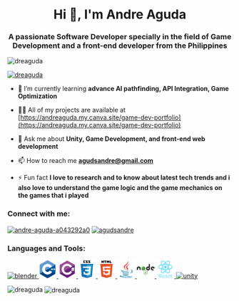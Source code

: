 <h1 align="center">Hi 👋, I'm Andre Aguda</h1>
<h3 align="center">A passionate Software Developer specially in the field of Game Development and a front-end developer from the Philippines</h3>

<p align="left"> <img src="https://komarev.com/ghpvc/?username=dreaguda&label=Profile%20views&color=0e75b6&style=flat" alt="dreaguda" /> </p>

<p align="left"> <a href="https://github.com/ryo-ma/github-profile-trophy"><img src="https://github-profile-trophy.vercel.app/?username=dreaguda" alt="dreaguda" /></a> </p>

- 🌱 I’m currently learning **advance AI pathfinding, API Integration, Game Optimization**

- 👨‍💻 All of my projects are available at [https://andreaguda.my.canva.site/game-dev-portfolio](https://andreaguda.my.canva.site/game-dev-portfolio)

- 💬 Ask me about **Unity, Game Development, and front-end web development**

- 📫 How to reach me **agudsandre@gmail.com**

- ⚡ Fun fact **I love to research and to know about latest tech trends and i also love to understand the game logic and the game mechanics on the games that i played**

<h3 align="left">Connect with me:</h3>
<p align="left">
<a href="https://linkedin.com/in/andre-aguda-a043292a0" target="blank"><img align="center" src="https://raw.githubusercontent.com/rahuldkjain/github-profile-readme-generator/master/src/images/icons/Social/linked-in-alt.svg" alt="andre-aguda-a043292a0" height="30" width="40" /></a>
<a href="https://fb.com/agudsandre" target="blank"><img align="center" src="https://raw.githubusercontent.com/rahuldkjain/github-profile-readme-generator/master/src/images/icons/Social/facebook.svg" alt="agudsandre" height="30" width="40" /></a>
</p>

<h3 align="left">Languages and Tools:</h3>
<p align="left"> <a href="https://www.blender.org/" target="_blank" rel="noreferrer"> <img src="https://download.blender.org/branding/community/blender_community_badge_white.svg" alt="blender" width="40" height="40"/> </a> <a href="https://www.w3schools.com/cpp/" target="_blank" rel="noreferrer"> <img src="https://raw.githubusercontent.com/devicons/devicon/master/icons/cplusplus/cplusplus-original.svg" alt="cplusplus" width="40" height="40"/> </a> <a href="https://www.w3schools.com/cs/" target="_blank" rel="noreferrer"> <img src="https://raw.githubusercontent.com/devicons/devicon/master/icons/csharp/csharp-original.svg" alt="csharp" width="40" height="40"/> </a> <a href="https://www.w3schools.com/css/" target="_blank" rel="noreferrer"> <img src="https://raw.githubusercontent.com/devicons/devicon/master/icons/css3/css3-original-wordmark.svg" alt="css3" width="40" height="40"/> </a> <a href="https://www.w3.org/html/" target="_blank" rel="noreferrer"> <img src="https://raw.githubusercontent.com/devicons/devicon/master/icons/html5/html5-original-wordmark.svg" alt="html5" width="40" height="40"/> </a> <a href="https://www.java.com" target="_blank" rel="noreferrer"> <img src="https://raw.githubusercontent.com/devicons/devicon/master/icons/java/java-original.svg" alt="java" width="40" height="40"/> </a> <a href="https://nodejs.org" target="_blank" rel="noreferrer"> <img src="https://raw.githubusercontent.com/devicons/devicon/master/icons/nodejs/nodejs-original-wordmark.svg" alt="nodejs" width="40" height="40"/> </a> <a href="https://reactjs.org/" target="_blank" rel="noreferrer"> <img src="https://raw.githubusercontent.com/devicons/devicon/master/icons/react/react-original-wordmark.svg" alt="react" width="40" height="40"/> </a> <a href="https://unity.com/" target="_blank" rel="noreferrer"> <img src="https://www.vectorlogo.zone/logos/unity3d/unity3d-icon.svg" alt="unity" width="40" height="40"/> </a> </p>

<p><img align="left" src="https://github-readme-stats.vercel.app/api/top-langs?username=dreaguda&show_icons=true&locale=en&layout=compact" alt="dreaguda" /></p>

<p>&nbsp;<img align="center" src="https://github-readme-stats.vercel.app/api?username=dreaguda&show_icons=true&locale=en" alt="dreaguda" /></p>
